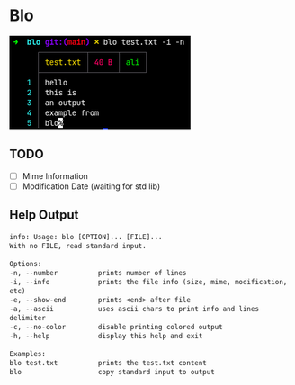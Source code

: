 # Blo
![test.png](/assets/example.png)

## TODO
- [ ] Mime Information
- [ ] Modification Date (waiting for std lib)

## Help Output
```
info: Usage: blo [OPTION]... [FILE]...
With no FILE, read standard input.

Options:
-n, --number          prints number of lines
-i, --info            prints the file info (size, mime, modification, etc)
-e, --show-end        prints <end> after file
-a, --ascii           uses ascii chars to print info and lines delimiter
-c, --no-color        disable printing colored output
-h, --help            display this help and exit

Examples:
blo test.txt          prints the test.txt content
blo                   copy standard input to output
```
